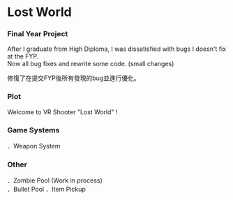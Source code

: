 # Lost World
### Final Year Project</br>
After I graduate from High Diploma, I was dissatisfied with bugs I doesn't fix at the FYP.</br>
Now all bug fixes and rewrite some code. (small changes)</br>

修復了在提交FYP後所有發現的bug並進行優化。

### Plot</br>
Welcome to VR Shooter "Lost World" !

### Game Systems</br>
．Weapon System</br>

### Other</br>
．Zombie Pool (Work in process)</br>
．Bullet Pool
．Item Pickup
